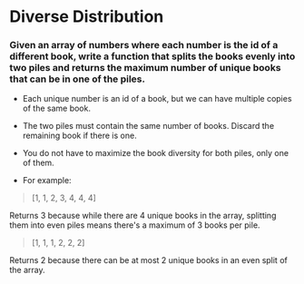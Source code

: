 # Diverse Distribution

### Given an array of numbers where each number is the id of a different book, write a function that splits the books evenly into two piles and returns the maximum number of unique books that can be in one of the piles.

* Each unique number is an id of a book, but we can have multiple copies of the same book.

* The two piles must contain the same number of books. Discard the remaining book if there is one.

* You do not have to maximize the book diversity for both piles, only one of them.

* For example: 

> [1, 1, 2, 3, 4, 4, 4]

Returns 3 because while there are 4 unique books in the array, splitting them into even piles means there's a maximum of 3 books per pile.

> [1, 1, 1, 2, 2, 2]

Returns 2 because there can be at most 2 unique books in an even split of the array.
